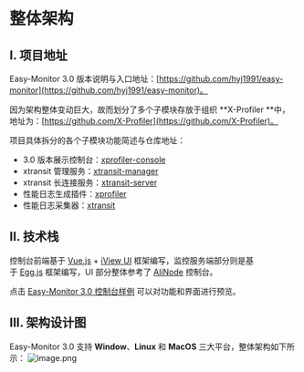 # 整体架构


## I. 项目地址
Easy-Monitor 3.0 版本说明与入口地址：[https://github.com/hyj1991/easy-monitor](https://github.com/hyj1991/easy-monitor)。

因为架构整体变动巨大，故而划分了多个子模块存放于组织 **X-Profiler **中，地址为：[https://github.com/X-Profiler](https://github.com/X-Profiler)。

项目具体拆分的各个子模块功能简述与仓库地址：

- 3.0 版本展示控制台：[xprofiler-console](https://github.com/X-Profiler/xprofiler-console)
- xtransit 管理服务：[xtransit-manager](https://github.com/X-Profiler/xtransit-manager)
- xtransit 长连接服务：[xtransit-server](https://github.com/X-Profiler/xtransit-server)
- 性能日志生成插件：[xprofiler](https://github.com/X-Profiler/xprofiler)
- 性能日志采集器：[xtransit](https://github.com/X-Profiler/xtransit)


## II. 技术栈
控制台前端基于 [Vue.js](https://vuejs.org/) + [iView UI](https://github.com/view-design/ViewUI) 框架编写，监控服务端部分则是基于 [Egg.js](https://eggjs.org/) 框架编写，UI 部分整体参考了 [AliNode](https://node.console.aliyun.com/) 控制台。

点击 [Easy-Monitor 3.0 控制台样例](http://www.devtoolx.com/easy-monitor) 可以对功能和界面进行预览。


## III. 架构设计图
Easy-Monitor 3.0 支持 **Window**、**Linux** 和 **MacOS** 三大平台，整体架构如下所示：
![image.png](https://cdn.nlark.com/yuque/0/2020/png/155185/1590935827983-bea9fd78-7f10-47dd-9304-8c63ef63656a.png#align=left&display=inline&height=490&margin=%5Bobject%20Object%5D&name=image.png&originHeight=928&originWidth=1666&size=141099&status=done&style=none&width=880)

